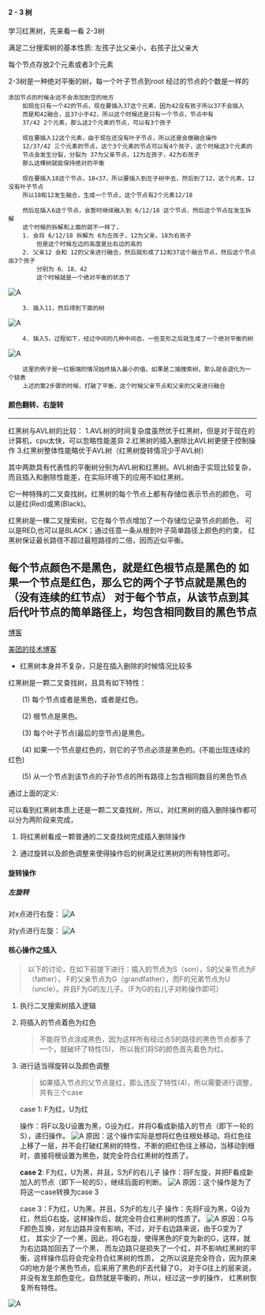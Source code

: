 #### 2 - 3 树
学习红黑树，先来看一看 2-3树

满足二分搜索树的基本性质: 左孩子比父亲小，右孩子比父亲大

每个节点存放2个元素或者3个元素

2-3树是一种绝对平衡的树，每一个叶子节点到root 经过的节点的个数是一样的
    
    添加节点的时候永远不会添加到空的地方
        如现在只有一个42的节点，现在要插入37这个元素，因为42没有孩子所以37不会插入
        而是和42融合，且37小于42，所以这个时候还是只有一个节点，节点中有
        37/42 2个元素，那么这2个元素的节点，可以有3个孩子
        
        现在要插入12这个元素，由于现在还没有叶子节点，所以还是会做融合操作
        12/37/42 三个元素的节点，这个3个元素的节点可以有4个孩子，这个时候这3个元素的
        节点会发生分裂，分裂为 37为父亲节点，12为左孩子，42为右孩子
        那么这棵树就能保持绝对的平衡
        
        现在要插入18这个节点，18<37，所以要插入到左子树中去，然后到了12，这个元素，12没有叶子节点
        所以18和12发生融合，生成一个节点，这个节点有2个元素12/18
        
        然后在插入6这个节点，会暂时继续融入到 6/12/18 这个节点，然后这个节点在发生拆解
        这个时候的拆解和上面的就不一样了，
        1. 会将 6/12/18 拆解为 6为左孩子，12为父亲，18为右孩子
            但是这个时候左边的高度是比右边的高的
        2. 父亲12 会和 12的父亲进行融合，然后就形成了12和37这个融合节点，然后这个节点由3个孩子
            分别为 6、18、42
            这个时候就是一个绝对平衡的状态了
   ![A](./2-3-tree.png)
   
        3. 插入11，然后得到下面的树     
   ![A](./2-3-tree-2.png)
        
        4. 插入5，过程如下，经过中间的几种中间态，一些变形之后就生成了一个绝对平衡的树
   ![A](./2-3-tree-4.png)
   
        这里的例子是一红极端的情况始终插入最小的值，如果是二插搜索树，那么就会退化为一个链表
        上述的第2步骤的时候，打破了平衡，这个时候父亲节点和父亲的父亲进行融合
   
#### 颜色翻转、右旋转
   
            
---
红黑树与AVL树的比较：
1.AVL树的时间复杂度虽然优于红黑树，但是对于现在的计算机，cpu太快，可以忽略性能差异
2.红黑树的插入删除比AVL树更便于控制操作
3.红黑树整体性能略优于AVL树（红黑树旋转情况少于AVL树）

其中两款具有代表性的平衡树分别为AVL树和红黑树。AVL树由于实现比较复杂，
而且插入和删除性能差，在实际环境下的应用不如红黑树。

它一种特殊的二叉查找树。红黑树的每个节点上都有存储位表示节点的颜色，
可以是红(Red)或黑(Black)。

红黑树是一棵二叉搜索树，它在每个节点增加了一个存储位记录节点的颜色，
可以是RED,也可以是BLACK；通过任意一条从根到叶子简单路径上颜色的约束，
红黑树保证最长路径不超过最短路径的二倍，因而近似平衡。

每个节点颜色不是黑色，就是红色根节点是黑色的
如果一个节点是红色，那么它的两个子节点就是黑色的（没有连续的红节点）
对于每个节点，从该节点到其后代叶节点的简单路径上，均包含相同数目的黑色节点
---
[博客](https://blog.csdn.net/qq_41854763/article/details/82694873)

[美团的技术博客](https://zhuanlan.zhihu.com/p/24367771)
* 红黑树本身并不复杂，只是在插入删除的时候情况比较多

红黑树是一颗二叉查找树，且具有如下特性：

    (1) 每个节点或者是黑色，或者是红色。

    (2) 根节点是黑色。

    (3) 每个叶子节点(最后的空节点)是黑色。

    (4) 如果一个节点是红色的，则它的子节点必须是黑色的。(不能出现连续的红色)

    (5) 从一个节点到该节点的子孙节点的所有路径上包含相同数目的黑色节点

通过上面的定义:

可以看到红黑树本质上还是一颗二叉查找树，所以，对红黑树的插入删除操作都可以分为两阶段来完成，

1. 将红黑树看成一颗普通的二叉查找树完成插入删除操作

2. 通过旋转以及颜色调整来使得操作后的树满足红黑树的所有特性即可。

#### 旋转操作

##### 左旋转
对x点进行右旋：
![A](./1.png)

对y点进行左旋：
![A](./2.png)

#### 核心操作之插入
> 以下的讨论，在如下前提下进行：插入的节点为S（son），S的父亲节点为F（father），
> F的父亲节点为G（grandfather），而F的兄弟节点为U（uncle）。并且F为G的左儿子。（F为G的右儿子对称操作即可）

1. 执行二叉搜索树插入逻辑
2. 将插入的节点着色为红色
    > 不能将节点涂成黑色，因为这样所有经过点S的路径的黑色节点都多了一个，就破坏了特性(5)，
    > 所以我们将S的颜色首先着色为红。
3. 进行适当得旋转以及颜色调整
    > 如果插入节点的父节点是红，那么违反了特性(4)，所以需要进行调整，共有三个case
                    
    case 1: F为红，U为红
    
     操作：将F以及U设置为黑，G设为红，并将G看成新插入的节点（即下一轮的S），递归操作。
     ![A](./3.png)
     原因：这个操作实际是想将红色往根处移动。将红色往上移了一层，并不会打破红黑树的特性，不断的把红色往上移动，当移动到根时，直接将根设置为黑色，就完全符合红黑树的性质了。
    
    **case 2**: F为红，U为黑，并且，S为F的右儿子
    操作：将F左旋，并把F看成新加入的节点（即下一轮的S），继续后面的判断。
    ![A](./4.png)
    原因：这个操作是为了将这一case转换为case 3
    
    case 3：F为红，U为黑，并且，S为F的左儿子
    操作：先将F设为黑，G设为红，然后G右旋。这样操作后，就完全符合红黑树的性质了。
    ![A](./5.png)
    原因：G与F颜色互换，对左边路并没有影响，不过，对于右边路来说，由于G变为了红，
    其实少了一个黑，因此，将G右旋，使得黑色的F变为新的G，这样，就为右边路加回去了一个黑，
    而左边路只是损失了一个红，并不影响红黑树的平衡，这样操作后将会完全符合红黑树的性质，
    之所以说是完全符合，因为原来G的地方是个黑色节点，后来用了黑色的F去代替了G，
    对于G往上的层来说，并没有发生颜色变化，自然就是平衡的，所以，经过这一步的操作，
    红黑树恢复所有特性。
    
    
![A](./rb-tree.png)
    
        
    










